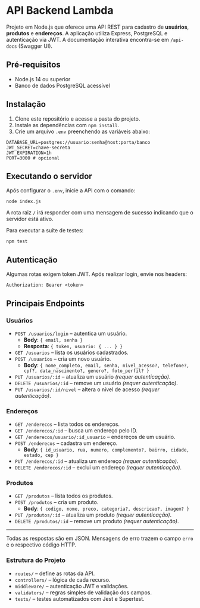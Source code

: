 # API Backend Lambda

Projeto em Node.js que oferece uma API REST para cadastro de **usuários**, **produtos** e **endereços**. A aplicação utiliza Express, PostgreSQL e autenticação via JWT. A documentação interativa encontra-se em `/api-docs` (Swagger UI).

## Pré‑requisitos

* Node.js 14 ou superior
* Banco de dados PostgreSQL acessível

## Instalação

1. Clone este repositório e acesse a pasta do projeto.
2. Instale as dependências com `npm install`.
3. Crie um arquivo `.env` preenchendo as variáveis abaixo:

```
DATABASE_URL=postgres://usuario:senha@host:porta/banco
JWT_SECRET=chave-secreta
JWT_EXPIRATION=1h
PORT=3000 # opcional
```

## Executando o servidor

Após configurar o `.env`, inicie a API com o comando:

```
node index.js
```

A rota raiz `/` irá responder com uma mensagem de sucesso indicando que o servidor está ativo.

Para executar a suíte de testes:

```
npm test
```

## Autenticação

Algumas rotas exigem token JWT. Após realizar login, envie nos headers:

```
Authorization: Bearer <token>
```

## Principais Endpoints

### Usuários

- `POST /usuarios/login` – autentica um usuário.
  - **Body**: `{ email, senha }`
  - **Resposta**: `{ token, usuario: { ... } }`
- `GET /usuarios` – lista os usuários cadastrados.
- `POST /usuarios` – cria um novo usuário.
  - **Body**: `{ nome_completo, email, senha, nivel_acesso?, telefone?, cpf?, data_nascimento?, genero?, foto_perfil? }`
- `PUT /usuarios/:id` – atualiza um usuário *(requer autenticação)*.
- `DELETE /usuarios/:id` – remove um usuário *(requer autenticação)*.
- `PUT /usuarios/:id/nivel` – altera o nível de acesso *(requer autenticação)*.

### Endereços

- `GET /enderecos` – lista todos os endereços.
- `GET /enderecos/:id` – busca um endereço pelo ID.
- `GET /enderecos/usuario/:id_usuario` – endereços de um usuário.
- `POST /enderecos` – cadastra um endereço.
  - **Body**: `{ id_usuario, rua, numero, complemento?, bairro, cidade, estado, cep }`
- `PUT /enderecos/:id` – atualiza um endereço *(requer autenticação)*.
- `DELETE /enderecos/:id` – exclui um endereço *(requer autenticação)*.

### Produtos

- `GET /produtos` – lista todos os produtos.
- `POST /produtos` – cria um produto.
  - **Body**: `{ codigo, nome, preco, categoria?, descricao?, imagem? }`
- `PUT /produtos/:id` – atualiza um produto *(requer autenticação)*.
- `DELETE /produtos/:id` – remove um produto *(requer autenticação)*.

---

Todas as respostas são em JSON. Mensagens de erro trazem o campo `erro` e o respectivo código HTTP.

### Estrutura do Projeto

* `routes/` – define as rotas da API.
* `controllers/` – lógica de cada recurso.
* `middleware/` – autenticação JWT e validações.
* `validators/` – regras simples de validação dos campos.
* `tests/` – testes automatizados com Jest e Supertest.

